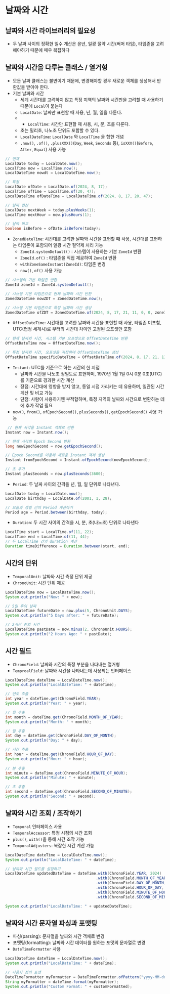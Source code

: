 # 날짜와 시간
## 날짜와 시간 라이브러리의 필요성
- 두 날짜 사이의 정확한 일수 계산은 윤년, 일광 절약 시간(써머 타임), 타임존을 고려해야하기 때문에 매우 복잡하다
## 날짜와 시간을 다루는 클래스 / 열거형
- 모든 날짜 클래스는 불변이기 때문에, 변경해야할 경우 새로운 객체를 생성해서 반환값을 받아야 한다.
- 기본 날짜와 시간
    - 세계 시간대를 고려하지 않고 특정 지역의 날짜와 시간만을 고려할 때 사용하기 때문에 `Local`이 붙는다
    - `LocalDate`: 날짜만 표현할 때 사용, 년, 월, 일을 다룬다.
    - - `LocalTime`: 시간만 표현할 때 사용, 시, 분, 초를 다룬다.
    - 초는 밀리초, 나노초 단위도 포함할 수 있다.
    - `LocalDateTime`: `LocalDate` 와 `LocalTime` 을 합한 개념
    - `.now()`, `.of()`, `.plusXXX()`(`Day`, `Week`, `Seconds` 등), `isXXX()`(`Before`, `After`, `Equal`)  사용 가능
```java
// 현재
LocalDate today = LocalDate.now();
LocalTime now = LocalTime.now();
LocalDateTime nowdt = LocalDateTime.now();

// 특정
LocalDate ofDate = LocalDate.of(2024, 8, 17);
LocalTime ofTime = LocalTime.of(20, 47);
LocalDateTime ofDateTime = LocalDateTime.of(2024, 8, 17, 20, 47);

// 날짜 연산
LocalDate nextWeek = today.plusWeeks(1);
LocalTime nextHour = now.plusHours(1);

// 날짜 비교
boolean isBefore = ofDate.isBefore(today);
```
- `ZonedDateTime`: 시간대를 고려한 날짜와 시간을 표현할 때 사용, 시간대를 표현하는 타임존이 포함되어 일광 시간 절약제 처리 가능
    - `ZoneId.systemDefault()` : 시스템이 사용하는 기본 `ZoneId` 반환
    - `ZoneId.of()` : 타임존을 직접 제공하여 `ZoneId` 반환
    - `withZoneSameInstant(ZoneId)`: 타임존 변경
    - `now()`, `of()` 사용 가능
```java
// 시스템의 기본 타임존 반환
ZoneId zoneId = ZoneId.systemDefault();

// 시스템 기본 타임존으로 현재 날짜와 시간 반환
ZonedDateTime nowZDT = ZonedDateTime.now();

// 시스템 기본 타임존으로 특정 날짜와 시간 생성
ZonedDateTime ofZDT = ZonedDateTime.of(2024, 8, 17, 21, 11, 0, 0, zoneId);
```
- `OffsetDateTime`: 시간대를 고려한 날짜와 시간을 표현할 때 사용, 타임존 미포함, UTC(협정 세계시)로 부터의 시간대 차이인 고정된 오프셋만 포함
```java
// 현재 날짜와 시간, 시스템 기본 오프셋으로 OffsetDateTime 반환
OffsetDateTime now = OffsetDateTime.now();

// 특정 날짜와 시간, 오프셋을 지정하여 OffsetDateTime 생성
OffsetDateTime specificDateTime = OffsetDateTime.of(2024, 8, 17, 21, 11, 0, 0, ZoneOffset.of("+01:00"));
```
- `Instant`: UTC를 기준으로 하는 시간의 한 지점
    - 날짜와 시간을 나노초 정밀도로 표현하며, 1970년 1월 1일 0시 0분 0초(UTC)를 기준으로 경과한 시간 계산
    - 장점: 시간대에 영향을 받지 않고, 동일 시점 가리키는 데 유용하며, 일관된 시간 계산 및 비교 가능
    - 단점: 사람이 사용하기엔 부적합하며, 특정 지역의 날짜와 시간으로 변환하는 데에 추가 작업 필요
- `now()`, `from()`, `ofEpochSecond()`, `plusSeconds()`, `getEpochSecond()` 사용 가능
```java
 // 현재 시각을 Instant 객체로 반환
Instant now = Instant.now();

// 현재 시각의 Epoch Second 반환
long nowEpochSecond = now.getEpochSecond();

// Epoch Second를 이용해 새로운 Instant 객체 생성
Instant fromEpochSecond = Instant.ofEpochSecond(nowEpochSecond);

// 초 추가
Instant plusSeconds = now.plusSeconds(3600);
```
- `Period`: 두 날짜 사이의 간격을 년, 월, 일 단위로 나타낸다.
```java
LocalDate today = LocalDate.now();
LocalDate birthday = LocalDate.of(2001, 1, 28);

// 오늘과 생일 간의 Period 계산하기
Period age = Period.between(birthday, today);
```
- `Duration`: 두 시간 사이의 간격을 시, 분, 초(나노초) 단위로 나타낸다
```java
LocalTime start = LocalTime.of(11, 22);
LocalTime end = LocalTime.of(11, 44);
// 두 LocalTime 간의 duration 계산
Duration timeDifference = Duration.between(start, end);
```
## 시간의 단위
- `TemporalUnit`: 날짜와 시간 측정 단위 제공
- `ChronoUnit`: 시간 단위 제공
```java
LocalDateTime now = LocalDateTime.now();
System.out.println("Now: " + now);

// 5일 후의 날짜
LocalDateTime futureDate = now.plus(5, ChronoUnit.DAYS);
System.out.println("5 Days after: " + futureDate);

// 2시간 전의 시간
LocalDateTime pastDate = now.minus(2, ChronoUnit.HOURS);
System.out.println("2 Hours Ago: " + pastDate);
```
## 시간 필드
- `ChronoField`: 날짜와 시간의 특정 부분을 나타내는 열거형
- `TemproalField`: 날짜와 시간을 나타내는데 사용되는 인터페이스
```java
LocalDateTime dateTime = LocalDateTime.now();
System.out.println("LocalDateTime: " + dateTime);

// 년도 추출
int year = dateTime.get(ChronoField.YEAR);
System.out.println("Year: " + year);

// 월 추출
int month = dateTime.get(ChronoField.MONTH_OF_YEAR);
System.out.println("Month: " + month);

// 일 추출
int day = dateTime.get(ChronoField.DAY_OF_MONTH);
System.out.println("Day: " + day);

// 시간 추출
int hour = dateTime.get(ChronoField.HOUR_OF_DAY);
System.out.println("Hour: " + hour);
        
// 분 추출
int minute = dateTime.get(ChronoField.MINUTE_OF_HOUR);
System.out.println("Minute: " + minute);

// 초 추출
int second = dateTime.get(ChronoField.SECOND_OF_MINUTE);
System.out.println("Second: " + second);
```
## 날짜와 시간 조회 / 조작하기
- `Temporal` 인터페이스 사용
- `TemporalAccessor`: 특정 시점의 시간 조회
- `plus()`, `with()`을 통해 시간 조작 가능
- `TemporalAdjusters`: 복잡한 시간 계산 가능
```java
LocalDateTime dateTime = LocalDateTime.now();
System.out.println("LocalDateTime: " + dateTime);

// 날짜와 시간 필드를 설정하기
LocalDateTime updatedDateTime = dateTime.with(ChronoField.YEAR, 2024)
                                        .with(ChronoField.MONTH_OF_YEAR, 9)
                                        .with(ChronoField.DAY_OF_MONTH, 1)
                                        .with(ChronoField.HOUR_OF_DAY, 11)
                                        .with(ChronoField.MINUTE_OF_HOUR, 36)
                                        .with(ChronoField.SECOND_OF_MINUTE, 0);

System.out.println("LocalDateTime: " + updatedDateTime);
```
## 날짜와 시간 문자열 파싱과 포맷팅
- 파싱(parsing): 문자열을 날짜와 시간 객체로 변경
- 포맷팅(formatting): 날짜와 시간 데이터를 원하는 포맷의 문자열로 변경
- `DateTimeFormatter` 사용
```java
LocalDateTime dateTime = LocalDateTime.now();
System.out.println("LocalDateTime: " + dateTime);

// 사용자 정의 포맷
DateTimeFormatter myFormatter = DateTimeFormatter.ofPattern("yyyy-MM-dd HH:mm:ss");
String myFormatter = dateTime.format(myFormatter);
System.out.println("Custom Format: " + customFormatted);
```